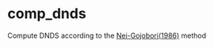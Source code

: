 # comp_dnds

Compute DNDS according to the [Nei-Gojobori(1986)][NG86] method

[NG86]: <https://doi.org/10.1093/oxfordjournals.molbev.a040410> "Simple methods for estimating the numbers of synonymous and nonsynonymous nucleotide substitutions"